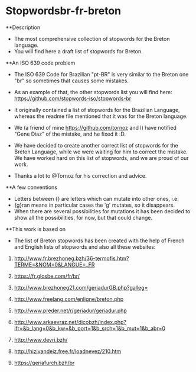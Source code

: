 # Stopwordsbr-fr-breton
**Description

- The most comprehensive collection of stopwords for the Breton language.
- You will find here a draft list of stopwords for Breton.

**An ISO 639 code problem

- The ISO 639 Code for Brazilian "pt-BR" is very similar to the Breton one "br" so sometimes that causes some mistakes.

- As an example of that, the other stopwords list you will find here: https://github.com/stopwords-iso/stopwords-br

- It originally contained a list of stopwords for the Brazilian Language, whereas the readme file mentioned that it was for the Breton language.

- We (a friend of mine https://github.com/tornoz and I) have notified "Gene Diaz" of the mistake, and he fixed it :D.

- We have decided to create another correct list of stopwords for the Breton Language, while we were waiting for him to correct the mistake. We have worked hard on this list of stopwords, and we are proud of our work.

- Thanks a lot to @Tornoz for his correction and advice.

**A few conventions

- Letters between {} are letters which can mutate into other ones, i.e:
- {g}ran means in particular cases the 'g' mutates, so it disappears.
-  When there are several possibilities for mutations it has been decided to show all the possibilities, for now, but that could change.

**This work is based on

- The list of Breton stopwords has been created with the help of French and English lists of stopwords and also all these websites:

1. http://www.fr.brezhoneg.bzh/36-termofis.htm?TERME=&NOM=0&LANGUE=_FR

2. https://fr.glosbe.com/fr/br/

3. http://www.brezhoneg21.com/geriadurGB.php?galleg=

4. http://www.freelang.com/enligne/breton.php

5. http://www.preder.net/r/geriadur/geriadur.php

6. http://www.arkaevraz.net/dicobzh/index.php?ifr=&b_lang=0&b_kw=&b_port=1&b_srch=1&b_mut=1&b_abr=0

7. http://www.devri.bzh/

8. http://hizivandeiz.free.fr/loadnevez/210.htm

9. https://geriafurch.bzh/br
